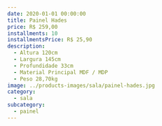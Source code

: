```yaml
---
date: 2020-01-01 00:00:00
title: Painel Hades
price: R$ 259,00
installments: 10
installmentsPrice: R$ 25,90
description:
  - Altura 120cm
  - Largura 145cm
  - Profundidade 33cm
  - Material Principal MDF / MDP
  - Peso 28,70kg
image: ../products-images/sala/painel-hades.jpg
category:
  - sala
subcategory:
  - painel
---
```

